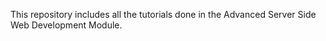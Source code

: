 This repository includes all the tutorials done in the Advanced Server Side Web Development Module.
